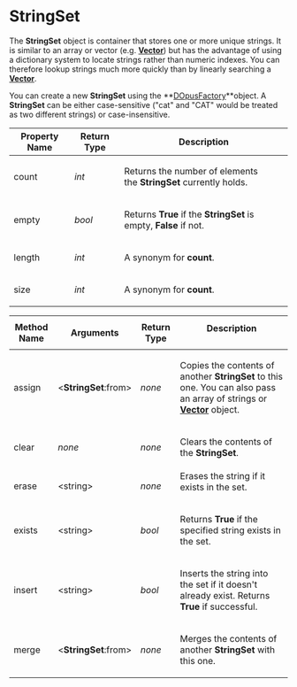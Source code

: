 # StringSet

The **StringSet** object is container that stores one or more unique strings. It is similar to an array or vector (e.g. **[Vector](vector.md)**) but has the advantage of using a dictionary system to locate strings rather than numeric indexes. You can therefore lookup strings much more quickly than by linearly searching a **[Vector](vector.md)**.

You can create a new **StringSet** using the **[DOpusFactory](dopusfactory.md)**object. A **StringSet** can be either case-sensitive ("cat" and "CAT" would be treated as two different strings) or case-insensitive.

<table>
<thead><tr><th>
Property Name</th><th>
Return Type</th><th>
Description
</th></tr></thead><tbody><tr><td>
count</td><td>

*int*</td><td>

Returns the number of elements the **StringSet** currently holds.
</td></tr><tr><td>
empty</td><td>

*bool*</td><td>

Returns **True** if the **StringSet** is empty, **False** if not.
</td></tr><tr><td>
length</td><td>

*int*</td><td>

A synonym for **count**.
</td></tr><tr><td>
size</td><td>

*int*</td><td>

A synonym for **count**.
</td></tr></tbody>
</table>

<table>
<thead><tr><th>
Method Name</th><th>

**Arguments**</th><th>
Return Type</th><th>
Description
</th></tr></thead><tbody><tr><td>
assign</td><td>

\<**StringSet**:from\></td><td>

*none*</td><td>

Copies the contents of another **StringSet** to this one. You can also pass an array of strings or **[Vector](vector.md)** object.
</td></tr><tr><td>
clear</td><td>

*none*</td><td>

*none*</td><td>

Clears the contents of the **StringSet**.
</td></tr><tr><td>
erase</td><td>

\<string\></td><td>

*none*</td><td>
Erases the string if it exists in the set.
</td></tr><tr><td>
exists</td><td>

\<string\></td><td>

*bool*</td><td>

Returns **True** if the specified string exists in the set.
</td></tr><tr><td>
insert</td><td>

\<string\></td><td>

*bool*</td><td>

Inserts the string into the set if it doesn't already exist. Returns **True** if successful.
</td></tr><tr><td>
merge</td><td>

\<**StringSet**:from\></td><td>

*none*</td><td>

Merges the contents of another **StringSet** with this one.
</td></tr></tbody>
</table>

